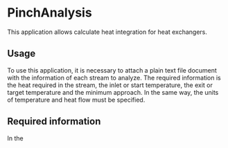 # PinchAnalysis
This application allows calculate heat integration for heat exchangers.

## Usage
To use this application, it is necessary to attach a plain text file document with the information of each stream to analyze. The required information is the heat required in the stream, the inlet or start temperature, the exit or target temperature and the minimum approach. In the same way, the units of temperature and heat flow must be specified.

## Required information
In the
